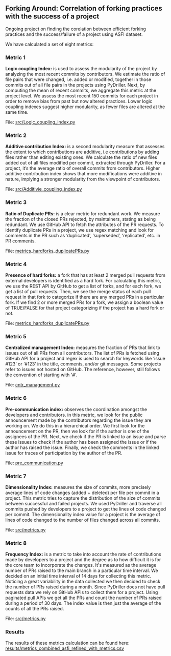 ## Forking Around: Correlation of forking practices with the success of a project

Ongoing project on finding the corelation between efficient forking practices and the success/failure of a project using ASFI dataset. 

We have calculated a set of eight metrics:

### Metric 1
**Logic coupling Index:** is used to assess the modularity of the project by analyzing the most recent commits by contributors. We estimate the ratio of file pairs that were changed, i.e. added or modified, together in those commits out of all file pairs in the projects using PyDriller. Next, by computing the mean of recent commits, we aggregate this metric at the project level. We assess the most recent 150 commits for each project in order to remove bias from past but now altered practices. Lower logic coupling indexes suggest higher modularity, as fewer files are altered at the same time.

File: [src/Logic_coupling_index.py](src/Logic_coupling_index.py)

### Metric 2
**Additive contribution Index:** is a second modularity measure that assesses the extent to which contributions are additive, i.e contributions by adding files rather than editing existing ones. We calculate the ratio of new files added out of all files modified per commit, extracted through PyDriller. For a project, it’s the average ratio of overall commits from contributors. Higher additive contribution index shows that more modifications were additive in nature, implying a stronger modularity from the viewpoint of contributors.

File: [src/Additivie_coupling_index.py](src/Additivie_coupling_index.py)

### Metric 3 
**Ratio of Duplicate PRs:** is a clear metric for redundant work. We measure the fraction of the closed PRs rejected, by maintainers, stating as being redundant. We use GitHub API to fetch the attributes of the PR requests. To identify duplicate PRs in a project, we use regex matching and look for comments in the PR such as ‘duplicated’, ‘superseded’, ‘replicated’, etc. in PR comments.

File: [metrics_hardforks_duplicatePRs.py](metrics_hardforks_duplicatePRs.py)

### Metric 4
**Presence of hard forks:** a fork that has at least 2 merged pull requests from external developers is identified as a hard fork. For calculating this metric, we use the REST API by GitHub to get a list of forks, and for each fork, we get a list of pull requests. Then, we see the merge status of each pull request in that fork to categorize if there are any merged PRs in a particular fork. If we find 2 or more merged PRs for a fork, we assign a boolean value of TRUE/FALSE for that project categorizing if the project has a hard fork or not.

File: [metrics_hardforks_duplicatePRs.py](metrics_hardforks_duplicatePRs.py)

### Metric 5
**Centralized management Index:** measures the fraction of PRs that link to issues out of all PRs from all contributors. The list of PRs is fetched using GitHub API for a project and regex is used to search for keywords like ‘issue #123’ or ‘#123’ in the title, comments, and/or git messages. Some projects refer to issues not hosted on GitHub. The reference, however, still follows the convention of starting with '#'.

File: [cntr_management.py](cntr_management.py)

### Metric 6
**Pre-communication index:** observes the coordination amongst the developers and contributors. in this metric, we look for the public announcement made by the contributors regarding the issue they are working on.
We do this in a hierarchical order. We first look for the announcement on the PR, then we look for if the author is one of the assignees of the PR. Next, we check if the PR is linked to an issue and parse these issues to check if the author has been assigned the issue or if the author has raised the issue. Finally, we check the comments in the linked issue for traces of participation by the author of the PR.

File: [pre_communication.py](pre_communication.py)

### Metric 7
**Dimensionality Index:** measures the size of commits, more precisely average lines of code changes (added + deleted) per file per commit in a project. This metric tries to capture the distribution of the size of commits between successful and failed projects.  We used PyDriller and traverse all commits pushed by developers to a project to get the lines of code changed per commit. The dimensionality index value for a project is the average of lines of code changed to the number of files changed across all commits.

File: [src/metrics.py](src/metrics.py)

### Metric 8
**Frequency Index:** is a metric to take into account the rate of contributions made by developers to a project and the degree as to how difficult it is for the core team to incorporate the changes. It's measured as the average number of PRs raised to the main branch in a particular time interval. We decided on an initial time interval of 14 days for collecting this metric. Noticing a great variability in the data collected we then decided to check the number of PRs raised during a month. Since PyDriller does not have pull requests data we rely on GitHub APIs to collect them for a project. Using paginated pull APIs we get all the PRs and count the number of PRs raised during a period of 30 days. The index value is then just the average of the counts of all the PRs raised. 

File: [src/metrics.py](src/metrics.py)

### Results

The results of these metrics calculation can be found here: [results/metrics_combined_asfi_refined_with_metrics.csv](results/metrics_combined_asfi_refined_with_metrics.csv)
